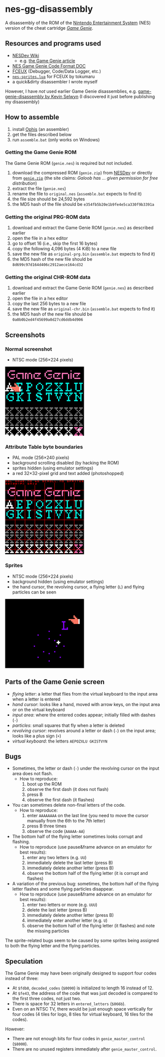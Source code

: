 # nes-gg-disassembly

A disassembly of the ROM of the [Nintendo Entertainment System](http://en.wikipedia.org/wiki/Nintendo_Entertainment_System) (NES) version of the cheat cartridge [*Game Genie*](http://en.wikipedia.org/wiki/Game_Genie).

## Resources and programs used

* [NESDev Wiki](http://wiki.nesdev.com)
  * e.g. [the Game Genie article](http://wiki.nesdev.com/w/index.php/Game_Genie)
* [NES Game Genie Code Format DOC](http://nesdev.com/nesgg.txt)
* [FCEUX](http://www.fceux.com) (Debugger, Code/Data Logger, etc.)
* [`nes-sprites.lua`](http://forums.nesdev.com/viewtopic.php?f=2&t=13255) for FCEUX by tokumaru
* a quick&dirty disassembler I wrote myself

However, I have *not* used earlier Game Genie disassemblies, e.g. [game-genie-disassembly by Kevin Selwyn](http://github.com/kevinselwyn/game-genie-disassembly) (I discovered it just before publishing my disassembly)

## How to assemble

1. install [Ophis](http://michaelcmartin.github.io/Ophis/) (an assembler)
1. get the files described below
1. run `assemble.bat` (only works on Windows)

### Getting the Game Genie ROM

The Game Genie ROM (`genie.nes`) is required but not included.

1. download the compressed ROM (`genie.zip`) from [NESDev](http://nesdev.com/archive.html) or directly from [`genie.zip`](http://nesdev.com/genie.zip) (the site claims: *Galoob has ... given permission for free distribution*)
1. extract the file (`genie.nes`)
1. rename the file to `original.nes` (`assemble.bat` expects to find it)
1. the file size should be 24,592 bytes
1. the MD5 hash of the file should be `e354fb5b20e1b9fe4e5ca330f9b3391a`

### Getting the original PRG-ROM data

1. download and extract the Game Genie ROM (`genie.nes`) as described earlier
1. open the file in a hex editor
1. go to offset 16 (i.e., skip the first 16 bytes)
1. copy the following 4,096 bytes (4 KiB) to a new file
1. save the new file as `original-prg.bin` (`assemble.bat` expects to find it)
1. the MD5 hash of the new file should be `8d699c97d164d406c2912aece164cd32`

### Getting the original CHR-ROM data

1. download and extract the Game Genie ROM (`genie.nes`) as described earlier
1. open the file in a hex editor
1. copy the last 256 bytes to a new file
1. save the new file as `original-chr.bin` (`assemble.bat` expects to find it)
1. the MD5 hash of the new file should be `0a0b0b2ed4f45699a0d27cd6ddb4d906`

## Screenshots

### Normal screenshot

* NTSC mode (256×224 pixels)

![normal](screenshot-ntsc.png)

### Attribute Table byte boundaries

* PAL mode (256×240 pixels)
* background scrolling disabled (by hacking the ROM)
* sprites hidden (using emulator settings)
* a red 32×32-pixel grid and text added (photoshopped)

![attribute byte boundaries](screenshot-pal,no_scroll,no_sprites,grid.png)

### Sprites

* NTSC mode (256×224 pixels)
* background hidden (using emulator settings)
* the hand cursor, the revolving cursor, a flying letter (`L`) and flying particles can be seen

![sprites](screenshot-sprites.png)

## Parts of the Game Genie screen

* *flying letter*: a letter that flies from the virtual keyboard to the input area when a letter is entered
* *hand cursor*: looks like a hand, moved with arrow keys, on the input area or on the virtual keyboard
* *input area*: where the entered codes appear; initially filled with dashes (`-`)
* *particles*: small squares that fly when a letter is deleted
* *revolving cursor*: revolves around a letter or dash (`-`) on the input area; looks like a plus sign (`+`)
* *virtual keyboard*: the letters `AEPOZXLU GKISTVYN`

## Bugs

* Sometimes, the letter or dash (`-`) under the revolving cursor on the input area does not flash.
  * How to reproduce:
    1. boot up the ROM
    1. observe the first dash (it does not flash)
    1. press B
    1. observe the first dash (it flashes)
* You can sometimes delete non-final letters of the code.
  * How to reproduce:
    1. enter `AAAAAAAA` on the last line (you need to move the cursor manually from the 6th to the 7th letter)
    1. press B three times
    1. observe the code (`AAAAA-AA`)
* The bottom half of the flying letter sometimes looks corrupt and flashing.
  * How to reproduce (use pause&frame advance on an emulator for best results):
    1. enter any two letters (e.g. `UU`)
    1. immediately delete the last letter (press B)
    1. immediately delete another letter (press B)
    1. observe the bottom half of the flying letter (it is corrupt and flashes)
* A variation of the previous bug: sometimes, the bottom half of the flying letter flashes and some flying particles disappear.
  * How to reproduce (use pause&frame advance on an emulator for best results):
    1. enter two letters or more (e.g. `UUU`)
    1. delete the last letter (press B)
    1. immediately delete another letter (press B)
    1. immediately enter another letter (e.g. `U`)
    1. observe the bottom half of the flying letter (it flashes) and note the missing particles

The sprite-related bugs seem to be caused by some sprites being assigned to both the flying letter and the flying particles.

## Speculation

The Game Genie may have been originally designed to support four codes instead of three:
* At `$fdb0`, `decoded_codes` (`$0090`) is initialized to length 16 instead of 12.
* At `$fe43`, the address of the code that was just decoded is compared to the first three codes, not just two.
* There is space for 32 letters in `entered_letters` (`$066b`).
* Even on an NTSC TV, there would be just enough space vertically for four codes (4 tiles for logo, 8 tiles for virtual keyboard, 16 tiles for the codes).

However:
* There are not enough bits for four codes in `genie_master_control` (`$8000`).
* There are no unused registers immediately after `genie_master_control`.

